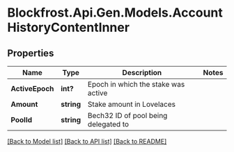 # Blockfrost.Api.Gen.Models.AccountHistoryContentInner
## Properties

Name | Type | Description | Notes
------------ | ------------- | ------------- | -------------
**ActiveEpoch** | **int?** | Epoch in which the stake was active | 
**Amount** | **string** | Stake amount in Lovelaces | 
**PoolId** | **string** | Bech32 ID of pool being delegated to | 

[[Back to Model list]](../README.md#documentation-for-models) [[Back to API list]](../README.md#documentation-for-api-endpoints) [[Back to README]](../README.md)

